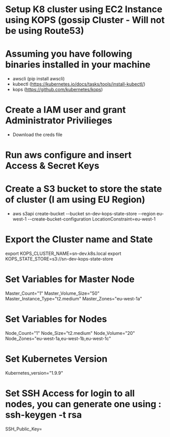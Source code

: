 # Setup K8 cluster using EC2 Instance using KOPS (gossip Cluster - Will not be using Route53)

# Assuming you have following binaries installed in your machine
- awscli (pip install awscli)
- kubectl (https://kubernetes.io/docs/tasks/tools/install-kubectl/)
- kops (https://github.com/kubernetes/kops)
# Create a IAM user and grant Administrator Privilieges 
- Download the creds file
# Run aws configure and insert Access & Secret Keys
# Create a S3 bucket to store the state of cluster (I am using EU Region)
- aws s3api create-bucket --bucket sn-dev-kops-state-store --region eu-west-1 --create-bucket-configuration LocationConstraint=eu-west-1
# Export the Cluster name and State
export KOPS_CLUSTER_NAME=sn-dev.k8s.local
export KOPS_STATE_STORE=s3://sn-dev-kops-state-store
# Set Variables for Master Node
Master_Count="1"
Master_Volume_Size="50"
Master_Instance_Type="t2.medium"
Master_Zones="eu-west-1a"
# Set Variables for Nodes
Node_Count="1"
Node_Size="t2.medium"
Node_Volume="20"
Node_Zones="eu-west-1a,eu-west-1b,eu-west-1c"
# Set Kubernetes Version
Kubernetes_version="1.9.9"
# Set SSH Access for login to all nodes, you can generate one using : ssh-keygen -t rsa
SSH_Public_Key=<path to pub key file>

